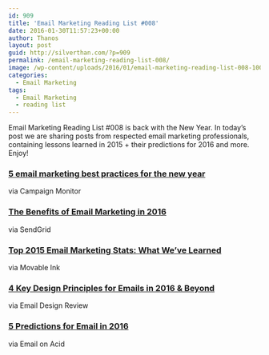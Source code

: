 ```yaml
---
id: 909
title: 'Email Marketing Reading List #008'
date: 2016-01-30T11:57:23+00:00
author: Thanos
layout: post
guid: http://silverthan.com/?p=909
permalink: /email-marketing-reading-list-008/
image: /wp-content/uploads/2016/01/email-marketing-reading-list-008-100x100.jpg
categories:
  - Email Marketing
tags:
  - Email Marketing
  - reading list
---
```

Email Marketing Reading List #008 is back with the New Year. In today&#8217;s post we are sharing posts from respected email marketing professionals, containing lessons learned in 2015 + their predictions for 2016 and more. Enjoy!

### [5 email marketing best practices for the new year](https://www.campaignmonitor.com/blog/email-marketing/2016/01/email-marketing-best-practices-for-the-new-year/)

via Campaign Monitor

### [The Benefits of Email Marketing in 2016](https://sendgrid.com/blog/the-benefits-of-email-marketing-in-2016/)

via SendGrid

### [Top 2015 Email Marketing Stats: What We’ve Learned](http://blog.movableink.com/what-weve-learned-top-2015-email-marketing-stats/)

via Movable Ink

### [4 Key Design Principles for Emails in 2016 & Beyond](http://www.emaildesignreview.com/email-design-best-practice/4-key-design-principles-for-emails-in-2016-beyond-2942/)

via Email Design Review

### [5 Predictions for Email in 2016](https://www.emailonacid.com/blog/article/industry-news/5-predictions-for-email-in-2016/)

via Email on Acid